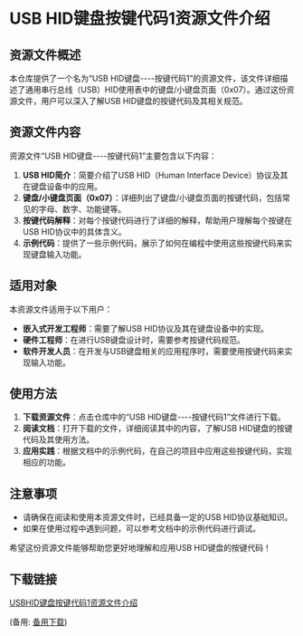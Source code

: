 # USB HID键盘按键代码1资源文件介绍

## 资源文件概述

本仓库提供了一个名为“USB HID键盘----按键代码1”的资源文件，该文件详细描述了通用串行总线（USB）HID使用表中的键盘/小键盘页面（0x07）。通过这份资源文件，用户可以深入了解USB HID键盘的按键代码及其相关规范。

## 资源文件内容

资源文件“USB HID键盘----按键代码1”主要包含以下内容：

1. **USB HID简介**：简要介绍了USB HID（Human Interface Device）协议及其在键盘设备中的应用。
2. **键盘/小键盘页面（0x07）**：详细列出了键盘/小键盘页面的按键代码，包括常见的字母、数字、功能键等。
3. **按键代码解释**：对每个按键代码进行了详细的解释，帮助用户理解每个按键在USB HID协议中的具体含义。
4. **示例代码**：提供了一些示例代码，展示了如何在编程中使用这些按键代码来实现键盘输入功能。

## 适用对象

本资源文件适用于以下用户：

- **嵌入式开发工程师**：需要了解USB HID协议及其在键盘设备中的实现。
- **硬件工程师**：在进行USB键盘设计时，需要参考按键代码规范。
- **软件开发人员**：在开发与USB键盘相关的应用程序时，需要使用按键代码来实现输入功能。

## 使用方法

1. **下载资源文件**：点击仓库中的“USB HID键盘----按键代码1”文件进行下载。
2. **阅读文档**：打开下载的文件，详细阅读其中的内容，了解USB HID键盘的按键代码及其使用方法。
3. **应用实践**：根据文档中的示例代码，在自己的项目中应用这些按键代码，实现相应的功能。

## 注意事项

- 请确保在阅读和使用本资源文件时，已经具备一定的USB HID协议基础知识。
- 如果在使用过程中遇到问题，可以参考文档中的示例代码进行调试。

希望这份资源文件能够帮助您更好地理解和应用USB HID键盘的按键代码！

## 下载链接
[USBHID键盘按键代码1资源文件介绍](https://pan.quark.cn/s/74cfae358b5d) 

(备用: [备用下载](https://pan.baidu.com/s/11b6AZB0_8PQr_INyGZt9zQ?pwd=1234))
